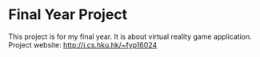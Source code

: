 # Final Year Project
This project is for my final year. It is about virtual reality game application.<br>
Project website: http://i.cs.hku.hk/~fyp16024

